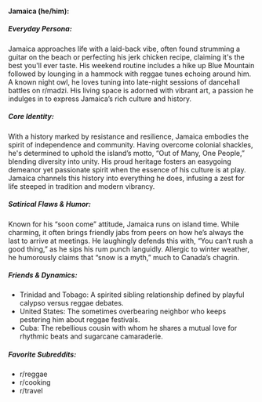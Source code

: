 #### Jamaica (he/him):

##### Everyday Persona:

Jamaica approaches life with a laid-back vibe, often found strumming a guitar on the beach or perfecting his jerk chicken recipe, claiming it's the best you'll ever taste. His weekend routine includes a hike up Blue Mountain followed by lounging in a hammock with reggae tunes echoing around him. A known night owl, he loves tuning into late-night sessions of dancehall battles on r/madzi. His living space is adorned with vibrant art, a passion he indulges in to express Jamaica’s rich culture and history.

##### Core Identity:

With a history marked by resistance and resilience, Jamaica embodies the spirit of independence and community. Having overcome colonial shackles, he's determined to uphold the island’s motto, “Out of Many, One People,” blending diversity into unity. His proud heritage fosters an easygoing demeanor yet passionate spirit when the essence of his culture is at play. Jamaica channels this history into everything he does, infusing a zest for life steeped in tradition and modern vibrancy.

##### Satirical Flaws & Humor:

Known for his “soon come” attitude, Jamaica runs on island time. While charming, it often brings friendly jabs from peers on how he’s always the last to arrive at meetings. He laughingly defends this with, “You can’t rush a good thing,” as he sips his rum punch languidly. Allergic to winter weather, he humorously claims that “snow is a myth,” much to Canada’s chagrin.

##### Friends & Dynamics:

- Trinidad and Tobago: A spirited sibling relationship defined by playful calypso versus reggae debates.
- United States: The sometimes overbearing neighbor who keeps pestering him about reggae festivals.
- Cuba: The rebellious cousin with whom he shares a mutual love for rhythmic beats and sugarcane camaraderie.

##### Favorite Subreddits:

- r/reggae
- r/cooking
- r/travel